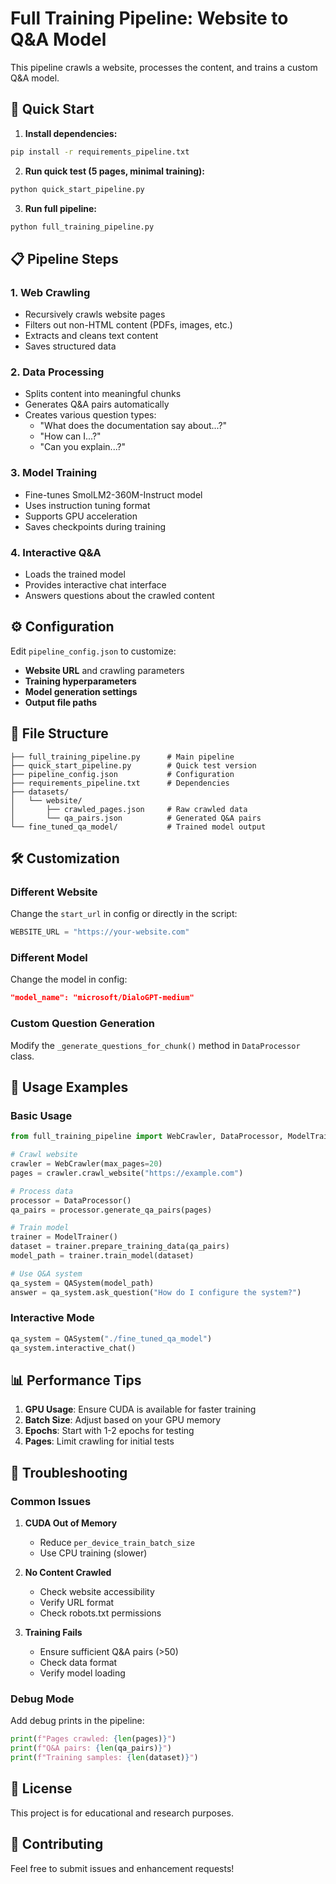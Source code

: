 # Full Training Pipeline: Website to Q&A Model

This pipeline crawls a website, processes the content, and trains a custom Q&A model.

## 🚀 Quick Start

1. **Install dependencies:**
```bash
pip install -r requirements_pipeline.txt
```

2. **Run quick test (5 pages, minimal training):**
```bash
python quick_start_pipeline.py
```

3. **Run full pipeline:**
```bash
python full_training_pipeline.py
```

## 📋 Pipeline Steps

### 1. Web Crawling
- Recursively crawls website pages
- Filters out non-HTML content (PDFs, images, etc.)
- Extracts and cleans text content
- Saves structured data

### 2. Data Processing
- Splits content into meaningful chunks
- Generates Q&A pairs automatically
- Creates various question types:
  - "What does the documentation say about...?"
  - "How can I...?"
  - "Can you explain...?"

### 3. Model Training
- Fine-tunes SmolLM2-360M-Instruct model
- Uses instruction tuning format
- Supports GPU acceleration
- Saves checkpoints during training

### 4. Interactive Q&A
- Loads the trained model
- Provides interactive chat interface
- Answers questions about the crawled content

## ⚙️ Configuration

Edit `pipeline_config.json` to customize:

- **Website URL** and crawling parameters
- **Training hyperparameters**
- **Model generation settings**
- **Output file paths**

## 📁 File Structure

```
├── full_training_pipeline.py      # Main pipeline
├── quick_start_pipeline.py        # Quick test version
├── pipeline_config.json           # Configuration
├── requirements_pipeline.txt      # Dependencies
├── datasets/
│   └── website/
│       ├── crawled_pages.json     # Raw crawled data
│       └── qa_pairs.json          # Generated Q&A pairs
└── fine_tuned_qa_model/           # Trained model output
```

## 🛠️ Customization

### Different Website
Change the `start_url` in config or directly in the script:
```python
WEBSITE_URL = "https://your-website.com"
```

### Different Model
Change the model in config:
```json
"model_name": "microsoft/DialoGPT-medium"
```

### Custom Question Generation
Modify the `_generate_questions_for_chunk()` method in `DataProcessor` class.

## 🎯 Usage Examples

### Basic Usage
```python
from full_training_pipeline import WebCrawler, DataProcessor, ModelTrainer, QASystem

# Crawl website
crawler = WebCrawler(max_pages=20)
pages = crawler.crawl_website("https://example.com")

# Process data
processor = DataProcessor()
qa_pairs = processor.generate_qa_pairs(pages)

# Train model
trainer = ModelTrainer()
dataset = trainer.prepare_training_data(qa_pairs)
model_path = trainer.train_model(dataset)

# Use Q&A system
qa_system = QASystem(model_path)
answer = qa_system.ask_question("How do I configure the system?")
```

### Interactive Mode
```python
qa_system = QASystem("./fine_tuned_qa_model")
qa_system.interactive_chat()
```

## 📊 Performance Tips

1. **GPU Usage**: Ensure CUDA is available for faster training
2. **Batch Size**: Adjust based on your GPU memory
3. **Epochs**: Start with 1-2 epochs for testing
4. **Pages**: Limit crawling for initial tests

## 🐛 Troubleshooting

### Common Issues

1. **CUDA Out of Memory**
   - Reduce `per_device_train_batch_size`
   - Use CPU training (slower)

2. **No Content Crawled**
   - Check website accessibility
   - Verify URL format
   - Check robots.txt permissions

3. **Training Fails**
   - Ensure sufficient Q&A pairs (>50)
   - Check data format
   - Verify model loading

### Debug Mode
Add debug prints in the pipeline:
```python
print(f"Pages crawled: {len(pages)}")
print(f"Q&A pairs: {len(qa_pairs)}")
print(f"Training samples: {len(dataset)}")
```

## 📝 License

This project is for educational and research purposes.

## 🤝 Contributing

Feel free to submit issues and enhancement requests!
